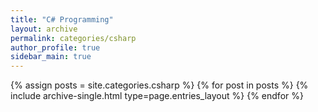 ```yaml
---
title: "C# Programming"
layout: archive
permalink: categories/csharp
author_profile: true
sidebar_main: true
---
```


{% assign posts = site.categories.csharp %}
{% for post in posts %} {% include archive-single.html type=page.entries_layout %} {% endfor %}
